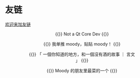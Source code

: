 # 友链

[欢迎来加友链](https://github.com/moodyhunter/moodyhunter/issues/new?template=new-friends.md&title=我要加友链！)

<div class="full-width">
<div style="text-align: center; margin-left: 8vw; margin-right: 8vw">

{{<card name="我自己" domain="mooody.me" avatar="https://avatars.githubusercontent.com/u/76251897">}}
Not a Qt Core Dev
{{</card>}}

{{<card name="sh1marin" domain="sh1mar.in" avatar="https://avatars.githubusercontent.com/u/30021675">}}
我单推 moody，贴贴 moody！
{{</card>}}

{{<card name="axionl" domain="axionl.me" avatar="https://avatars.githubusercontent.com/u/8396456">}}
「 一個你知道的地方，和一個沒有酒的故事 ｜ 言文 」
{{</card>}}

{{<card name="Coelacanthus" domain="blog.coelacanthus.moe" avatar="https://blog.coelacanthus.moe/icon.png">}}
Moody 的朋友里最菜的一个
{{</card>}}

</div>
</div>
